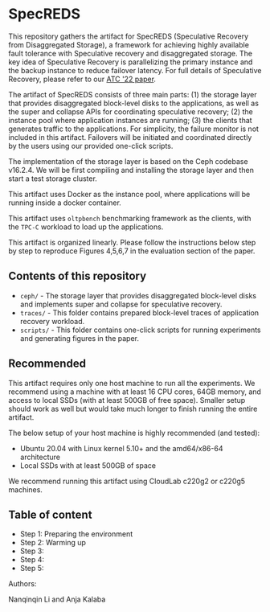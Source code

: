 # SpecREDS

This repository gathers the artifact for SpecREDS (Speculative Recovery from Disaggregated Storage), a framework for achieving highly available fault tolerance with Speculative recovery and disaggregated storage. The key idea of Speculative Recovery is parallelizing the primary instance and the backup instance to reduce failover latency. For full details of Speculative Recovery, please refer to our [ATC '22 paper]().

The artifact of SpecREDS consists of three main parts: (1) the storage layer that provides disaggregated block-level disks to the applications, as well as the super and collapse APIs for coordinating speculative recovery; (2) the instance pool where application instances are running; (3) the clients that generates traffic to the applications. For simplicity, the failure monitor is not included in this artifact. Failovers will be initiated and coordinated directly by the users using our provided one-click scripts.

The implementation of the storage layer is based on the Ceph codebase v16.2.4. We will be first compiling and installing the storage layer and then start a test storage cluster.

This artifact uses Docker as the instance pool, where applications will be running inside a docker container. 

This artifact uses `oltpbench` benchmarking framework as the clients, with the `TPC-C` workload to load up the applications.

This artifact is organized linearly. Please follow the instructions below step by step to reproduce Figures 4,5,6,7 in the evaluation section of the paper.

## Contents of this repository

- `ceph/` - The storage layer that provides disaggregated block-level disks and implements super and collapse for speculative recovery.
- `traces/` - This folder contains prepared block-level traces of application recovery workload.
- `scripts/` - This folder contains one-click scripts for running experiments and generating figures in the paper.

## Recommended 

This artifact requires only one host machine to run all the experiments. We recommend using a machine with at least 16 CPU cores, 64GB memory, and access to local SSDs (with at least 500GB of free space). Smaller setup should work as well but would take much longer to finish running the entire artifact. 

The below setup of your host machine is highly recommended (and tested):
- Ubuntu 20.04 with Linux kernel 5.10+ and the amd64/x86-64 architecture
- Local SSDs with at least 500GB of space 

We recommend running this artifact using CloudLab c220g2 or c220g5 machines. 

## Table of content

- Step 1: Preparing the environment
- Step 2: Warming up
- Step 3: 
- Step 4: 
- Step 5: 

Authors:

Nanqinqin Li and Anja Kalaba
